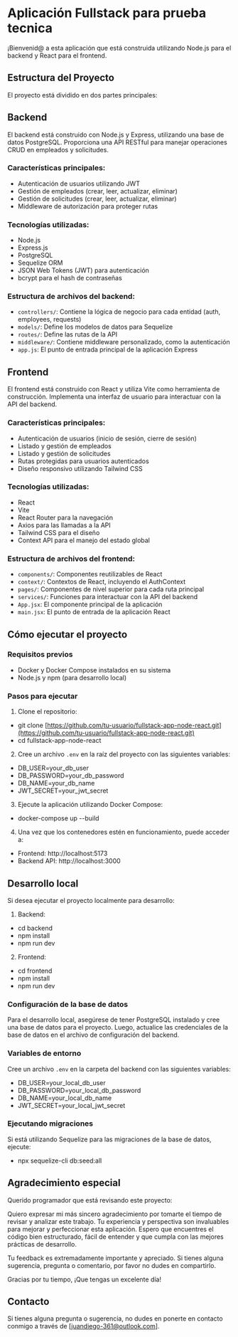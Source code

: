 # Aplicación Fullstack para prueba tecnica

¡Bienvenid@ a esta aplicación que está construida utilizando Node.js para el backend y React para el frontend.

## Estructura del Proyecto

El proyecto está dividido en dos partes principales:

## Backend

El backend está construido con Node.js y Express, utilizando una base de datos PostgreSQL. Proporciona una API RESTful para manejar operaciones CRUD en empleados y solicitudes.

### Características principales:

- Autenticación de usuarios utilizando JWT
- Gestión de empleados (crear, leer, actualizar, eliminar)
- Gestión de solicitudes (crear, leer, actualizar, eliminar)
- Middleware de autorización para proteger rutas

### Tecnologías utilizadas:

- Node.js
- Express.js
- PostgreSQL
- Sequelize ORM
- JSON Web Tokens (JWT) para autenticación
- bcrypt para el hash de contraseñas

### Estructura de archivos del backend:

- `controllers/`: Contiene la lógica de negocio para cada entidad (auth, employees, requests)
- `models/`: Define los modelos de datos para Sequelize
- `routes/`: Define las rutas de la API
- `middleware/`: Contiene middleware personalizado, como la autenticación
- `app.js`: El punto de entrada principal de la aplicación Express

## Frontend

El frontend está construido con React y utiliza Vite como herramienta de construcción. Implementa una interfaz de usuario para interactuar con la API del backend.

### Características principales:

- Autenticación de usuarios (inicio de sesión, cierre de sesión)
- Listado y gestión de empleados
- Listado y gestión de solicitudes
- Rutas protegidas para usuarios autenticados
- Diseño responsivo utilizando Tailwind CSS

### Tecnologías utilizadas:

- React
- Vite
- React Router para la navegación
- Axios para las llamadas a la API
- Tailwind CSS para el diseño
- Context API para el manejo del estado global

### Estructura de archivos del frontend:

- `components/`: Componentes reutilizables de React
- `context/`: Contextos de React, incluyendo el AuthContext
- `pages/`: Componentes de nivel superior para cada ruta principal
- `services/`: Funciones para interactuar con la API del backend
- `App.jsx`: El componente principal de la aplicación
- `main.jsx`: El punto de entrada de la aplicación React

## Cómo ejecutar el proyecto

### Requisitos previos

- Docker y Docker Compose instalados en su sistema
- Node.js y npm (para desarrollo local)

### Pasos para ejecutar

1. Clone el repositorio:
- git clone [https://github.com/tu-usuario/fullstack-app-node-react.git](https://github.com/tu-usuario/fullstack-app-node-react.git)
- cd fullstack-app-node-react

2. Cree un archivo `.env` en la raíz del proyecto con las siguientes variables:
- DB_USER=your_db_user
- DB_PASSWORD=your_db_password
- DB_NAME=your_db_name
- JWT_SECRET=your_jwt_secret

3. Ejecute la aplicación utilizando Docker Compose:
- docker-compose up --build

4. Una vez que los contenedores estén en funcionamiento, puede acceder a:
- Frontend: http://localhost:5173
- Backend API: http://localhost:3000

## Desarrollo local

Si desea ejecutar el proyecto localmente para desarrollo:

1. Backend:
- cd backend
- npm install
- npm run dev

2. Frontend:
- cd frontend
- npm install
- npm run dev


### Configuración de la base de datos

Para el desarrollo local, asegúrese de tener PostgreSQL instalado y cree una base de datos para el proyecto. Luego, actualice las credenciales de la base de datos en el archivo de configuración del backend.

### Variables de entorno

Cree un archivo `.env` en la carpeta del backend con las siguientes variables:
- DB_USER=your_local_db_user
- DB_PASSWORD=your_local_db_password
- DB_NAME=your_local_db_name
- JWT_SECRET=your_local_jwt_secret

  
### Ejecutando migraciones

Si está utilizando Sequelize para las migraciones de la base de datos, ejecute:
- npx sequelize-cli db:seed:all

## Agradecimiento especial

Querido programador que está revisando este proyecto:

Quiero expresar mi más sincero agradecimiento por tomarte el tiempo de revisar y analizar este trabajo. Tu experiencia y perspectiva son invaluables para mejorar y perfeccionar esta aplicación. Espero que encuentres el código bien estructurado, fácil de entender y que cumpla con las mejores prácticas de desarrollo.

Tu feedback es extremadamente importante y apreciado. Si tienes alguna sugerencia, pregunta o comentario, por favor no dudes en compartirlo.

Gracias por tu tiempo, ¡Que tengas un excelente día!

## Contacto

Si tienes alguna pregunta o sugerencia, no dudes en ponerte en contacto conmigo a través de [juandiego-361@outlook.com].

